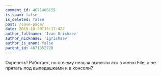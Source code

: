 ```yaml
---
comment_id: 4671406155
is_spam: false
is_deleted: false
post: /save-page/
date: 2019-10-30T15:17:42Z
author_fullname: 'Ivan Grishaev'
author_nickname: 'igrishaev'
author_is_anon: false
parent_id: 4671352728
---
```


<p>Охренеть! Работает, но почему нельзя вынести это в меню File, а не прятать под выпадашками и в консоли?</p>
